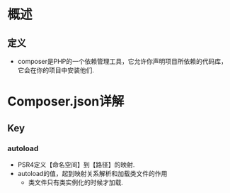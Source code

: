 # 概述
## 定义
- composer是PHP的一个依赖管理工具，它允许你声明项目所依赖的代码库，它会在你的项目中安装他们.

# Composer.json详解
## Key
### autoload
- PSR4定义【命名空间】到【路径】的映射.
- autoload的值，起到映射关系解析和加载类文件的作用
	- 类文件只有类实例化的时候才加载. 